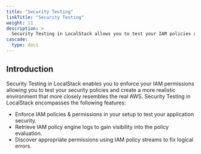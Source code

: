 ```yaml
---
title: "Security Testing"
linkTitle: "Security Testing"
weight: 11
description: >
  Security Testing in LocalStack allows you to test your IAM policies and permissions locally resembling the AWS environment.
cascade:
  type: docs
---
```


## Introduction

Security Testing in LocalStack enables you to enforce your IAM permissions allowing you to test your security policies and create a more realistic environment that more closely resembles the real AWS. Security Testing in LocalStack encompasses the following features:

- Enforce IAM policies & permissions in your setup to test your application security.
- Retrieve IAM policy engine logs to gain visibility into the policy evaluation.
- Discover appropriate permissions using IAM policy streams to fix logical errors.
